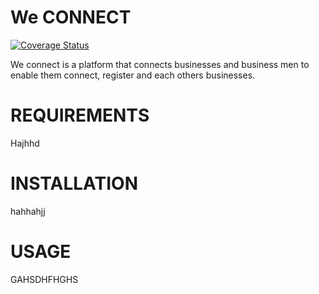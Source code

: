 # We CONNECT

[![Coverage Status](https://coveralls.io/repos/github/Abu-Hisham/weConnect/badge.svg?branch=master)](https://coveralls.io/github/Abu-Hisham/weConnect?branch=master)

We connect is a platform that connects businesses and business men to enable them connect, register and each others businesses.

# REQUIREMENTS

Hajhhd

# INSTALLATION

hahhahjj

# USAGE

GAHSDHFHGHS